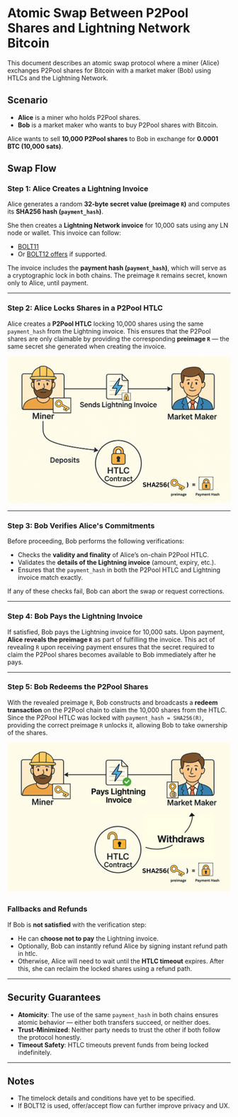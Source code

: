 # Atomic Swap Between P2Pool Shares and Lightning Network Bitcoin

This document describes an atomic swap protocol where a miner (Alice) exchanges P2Pool shares for Bitcoin with a market maker (Bob) using HTLCs and the Lightning Network.

## Scenario

- **Alice** is a miner who holds P2Pool shares.
- **Bob** is a market maker who wants to buy P2Pool shares with Bitcoin.

Alice wants to sell **10,000 P2Pool shares** to Bob in exchange for **0.0001 BTC (10,000 sats)**.

## Swap Flow

### Step 1: Alice Creates a Lightning Invoice

Alice generates a random **32-byte secret value (preimage `R`)** and computes its **SHA256 hash (`payment_hash`)**.

She then creates a **Lightning Network invoice** for 10,000 sats using any LN node or wallet. This invoice can follow:

- [BOLT11](https://github.com/lightning/bolts/blob/master/11-payment-encoding.md)
- Or [BOLT12 offers](https://github.com/lightning/bolts/blob/master/12-offer-encoding.md) if supported.

The invoice includes the **payment hash (`payment_hash`)**, which will serve as a cryptographic lock in both chains. The preimage `R` remains secret, known only to Alice, until payment.

---

### Step 2: Alice Locks Shares in a P2Pool HTLC

Alice creates a **P2Pool HTLC** locking 10,000 shares using the same `payment_hash` from the Lightning invoice. This ensures that the P2Pool shares are only claimable by providing the corresponding **preimage `R`** — the same secret she generated when creating the invoice.

![p2pool initiateing](./minner2marketmaker_initiate.png)

---

### Step 3: Bob Verifies Alice's Commitments

Before proceeding, Bob performs the following verifications:

- Checks the **validity and finality** of Alice’s on-chain P2Pool HTLC.
- Validates the **details of the Lightning invoice** (amount, expiry, etc.).
- Ensures that the `payment_hash` in both the P2Pool HTLC and Lightning invoice match exactly.

If any of these checks fail, Bob can abort the swap or request corrections.

---

### Step 4: Bob Pays the Lightning Invoice

If satisfied, Bob pays the Lightning invoice for 10,000 sats.
Upon payment, **Alice reveals the preimage `R`** as part of fulfilling the invoice. This act of revealing `R` upon receiving payment ensures that the secret required to claim the P2Pool shares becomes available to Bob immediately after he pays.

---

### Step 5: Bob Redeems the P2Pool Shares

With the revealed preimage `R`, Bob constructs and broadcasts a **redeem transaction** on the P2Pool chain to claim the 10,000 shares from the HTLC. Since the P2Pool HTLC was locked with `payment_hash = SHA256(R)`, providing the correct preimage `R` unlocks it, allowing Bob to take ownership of the shares.

![p2pool redeem](./minner2marketmaker_redeem.png)

### Fallbacks and Refunds

If Bob is **not satisfied** with the verification step:

- He can **choose not to pay** the Lightning invoice.
- Optionally, Bob can instantly refund Alice by signing instant refund path in htlc.
- Otherwise, Alice will need to wait until the **HTLC timeout** expires. After this, she can reclaim the locked shares using a refund path.

---

## Security Guarantees

- **Atomicity**: The use of the same `payment_hash` in both chains ensures atomic behavior — either both transfers succeed, or neither does.
- **Trust-Minimized**: Neither party needs to trust the other if both follow the protocol honestly.
- **Timeout Safety**: HTLC timeouts prevent funds from being locked indefinitely.

---

## Notes

- The timelock details and conditions have yet to be specified.
- If BOLT12 is used, offer/accept flow can further improve privacy and UX.

